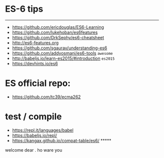 # ES-6 tips
---
* https://github.com/ericdouglas/ES6-Learning
* https://github.com/lukehoban/es6features
* https://github.com/DrkSephy/es6-cheatsheet
* http://es6-features.org
* https://github.com/sgaurav/understanding-es6
* https://github.com/addyosmani/es6-tools `awesome`
* http://babeljs.io/learn-es2015/#introduction `es2015`
* https://devhints.io/es6

# ES official repo:
* https://github.com/tc39/ecma262

# test / compile
* https://repl.it/languages/babel
* https://babeljs.io/repl/
* https://kangax.github.io/compat-table/es6/  *****

welcome dear . ho ware you
